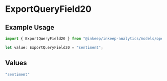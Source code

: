 # ExportQueryField20

## Example Usage

```typescript
import { ExportQueryField20 } from "@inkeep/inkeep-analytics/models/operations";

let value: ExportQueryField20 = "sentiment";
```

## Values

```typescript
"sentiment"
```